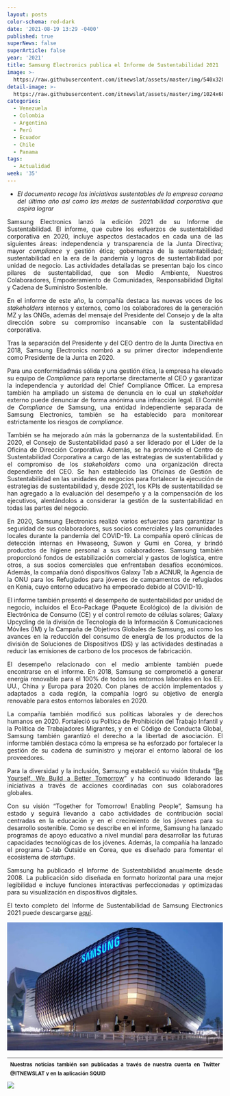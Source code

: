 ```yaml
---
layout: posts
color-schema: red-dark
date: '2021-08-19 13:29 -0400'
published: true
superNews: false
superArticle: false
year: '2021'
title: Samsung Electronics publica el Informe de Sustentabilidad 2021
image: >-
  https://raw.githubusercontent.com/itnewslat/assets/master/img/540x320/Sede-Samsung-p.jpg
detail-image: >-
  https://raw.githubusercontent.com/itnewslat/assets/master/img/1024x680/Sede-Samsung-g.jpg
categories:
  - Venezuela
  - Colombia
  - Argentina
  - Perú
  - Ecuador
  - Chile
  - Panama
tags:
  - Actualidad
week: '35'
---
```

<ul style="list-style-type: disc; text-align: justify;">
	<li><em>El documento recoge las iniciativas sustentables de la empresa coreana del último año así como las metas de sustentabilidad corporativa que aspira lograr</em></li>
</ul>
<p style="text-align: justify;">Samsung Electronics lanzó la edición 2021 de su Informe de Sustentabilidad. El informe, que cubre los esfuerzos de sustentabilidad corporativa en 2020, incluye aspectos destacados en cada una de las siguientes áreas: independencia y transparencia de la Junta Directiva; mayor <em>compliance</em> y gestión ética; gobernanza de la sustentabilidad; sustentabilidad en la era de la pandemia y logros de sustentabilidad por unidad de negocio. Las actividades detalladas se presentan bajo los cinco pilares de sustentabilidad, que son Medio Ambiente, Nuestros Colaboradores, Empoderamiento de Comunidades, Responsabilidad Digital y Cadena de Suministro Sostenible.</p>
<p style="text-align: justify;">En el informe de este año, la compañía destaca las nuevas voces de los <em>stakeholders</em> internos y externos, como los colaboradores de la generación MZ y las ONGs, además del mensaje del Presidente del Consejo y de la alta dirección sobre su compromiso incansable con la sustentabilidad corporativa.</p>
<p style="text-align: justify;">Tras la separación del Presidente y del CEO dentro de la Junta Directiva en 2018, Samsung Electronics nombró a su primer director independiente como Presidente de la Junta en 2020.</p>
<p style="text-align: justify;">Para una conformidadmás sólida y una gestión ética, la empresa ha elevado su equipo de <em>Compliance</em> para reportarse directamente al CEO y garantizar la independencia y autoridad del Chief Compliance Officer. La empresa también ha ampliado un sistema de denuncia en lo cual un <em>stakeholder</em> externo puede denunciar de forma anónima una infracción legal. El Comité de <em>Compliance</em> de Samsung, una entidad independiente separada de Samsung Electronics, también se ha establecido para monitorear estrictamente los riesgos de <em>compliance</em>.</p>
<p style="text-align: justify;">También se ha mejorado aún más la gobernanza de la sustentabilidad. En 2020, el Consejo de Sustentabilidad pasó a ser liderado por el Líder de la Oficina de Dirección Corporativa. Además, se ha promovido el Centro de Sustentabilidad Corporativa a cargo de las estrategias de sustentabilidad y el compromiso de los <em>stakeholders</em> como una organización directa dependiente del CEO. Se han establecido las Oficinas de Gestión de Sustentabilidad en las unidades de negocios para fortalecer la ejecución de estrategias de sustentabilidad y, desde 2021, los KPIs de sustentabilidad se han agregado a la evaluación del desempeño y a la compensación de los ejecutivos, alentándolos a considerar la gestión de la sustentabilidad en todas las partes del negocio.</p>
<p style="text-align: justify;">En 2020, Samsung Electronics realizó varios esfuerzos para garantizar la seguridad de sus colaboradores, sus socios comerciales y las comunidades locales durante la pandemia del COVID-19. La compañía operó clínicas de detección internas en Hwaseong, Suwon y Gumi en Corea, y brindó productos de higiene personal a sus colaboradores. Samsung también proporcionó fondos de estabilización comercial y gastos de logística, entre otros, a sus socios comerciales que enfrentaban desafíos económicos. Además, la compañía donó dispositivos Galaxy Tab a ACNUR, la Agencia de la ONU para los Refugiados para jóvenes de campamentos de refugiados en Kenia, cuyo entorno educativo ha empeorado debido al COVID-19.</p>
<p style="text-align: justify;">El informe también presentó el desempeño de sustentabilidad por unidad de negocio, incluidos el Eco-Package (Paquete Ecológico) de la división de Electrónica de Consumo (CE) y el control remoto de células solares; Galaxy Upcycling de la división de Tecnología de la Información &amp; Comunicaciones Móviles (IM) y la Campaña de Objetivos Globales de Samsung, así como los avances en la reducción del consumo de energía de los productos de la división de Soluciones de Dispositivos (DS) y las actividades destinadas a reducir las emisiones de carbono de los procesos de fabricación.</p>
<p style="text-align: justify;">El desempeño relacionado con el medio ambiente también puede encontrarse en el informe. En 2018, Samsung se comprometió a generar energía renovable para el 100% de todos los entornos laborales en los EE. UU., China y Europa para 2020. Con planes de acción implementados y adaptados a cada región, la compañía logró su objetivo de energía renovable para estos entornos laborales en 2020.</p>
<p style="text-align: justify;">La compañía también modificó sus políticas laborales y de derechos humanos en 2020. Fortaleció su Política de Prohibición del Trabajo Infantil y la Política de Trabajadores Migrantes, y en el Código de Conducta Global, Samsung también garantizó el derecho a la libertad de asociación. El informe también destaca cómo la empresa se ha esforzado por fortalecer la gestión de su cadena de suministro y mejorar el entorno laboral de los proveedores.</p>
<p style="text-align: justify;">Para la diversidad y la inclusión, Samsung estableció su visión titulada “<a href="https://www.samsung.com/uk/sustainability/diversity-and-inclusion/">Be Yourself, We Build a Better Tomorrow</a>” y ha continuado liderando las iniciativas a través de acciones coordinadas con sus colaboradores globales.</p>
<p style="text-align: justify;">Con su visión “Together for Tomorrow! Enabling People”, Samsung ha estado y seguirá llevando a cabo actividades de contribución social centradas en la educación y en el crecimiento de los jóvenes para su desarrollo sostenible. Como se describe en el informe, Samsung ha lanzado programas de apoyo educativo a nivel mundial para desarrollar las futuras capacidades tecnológicas de los jóvenes. Además, la compañía ha lanzado el programa C-lab Outside en Corea, que es diseñado para fomentar el ecosistema de <em>startups</em>.</p>
<p style="text-align: justify;">Samsung ha publicado el Informe de Sustentabilidad anualmente desde 2008. La publicación sido diseñada en formato horizontal para una mejor legibilidad e incluye funciones interactivas perfeccionadas y optimizadas para su visualización en dispositivos digitales.</p>
<p style="text-align: justify;">El texto completo del Informe de Sustentabilidad de Samsung Electronics 2021 puede descargarse <a href="https://www.samsung.com/uk/sustainability/overview/">aquí</a>.</p>
<p style="text-align: justify;"></p>

![](https://raw.githubusercontent.com/itnewslat/assets/master/img/540x320/Sede-Samsung-p.jpg)

<table style="height: 42px;" width="569">
<tbody>
<tr>
<td style="text-align: justify;"><sub><strong>Nuestras noticias también son publicadas a través de nuestra cuenta en Twitter <a href="https://twitter.com/itnewslat?lang=es">@ITNEWSLAT</a> y en la aplicación <a href="https://squidapp.co/en/">SQUID</a></strong></sub></td>
</tr>
</tbody>
</table>

<img src="https://tracker.metricool.com/c3po.jpg?hash=56f88a41e39ab42c063cc51676587a04"/>
